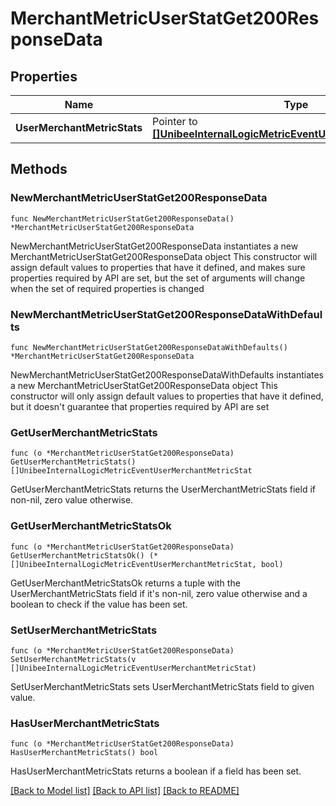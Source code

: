 # MerchantMetricUserStatGet200ResponseData

## Properties

Name | Type | Description | Notes
------------ | ------------- | ------------- | -------------
**UserMerchantMetricStats** | Pointer to [**[]UnibeeInternalLogicMetricEventUserMerchantMetricStat**](UnibeeInternalLogicMetricEventUserMerchantMetricStat.md) | UserMerchantMetricStats | [optional] 

## Methods

### NewMerchantMetricUserStatGet200ResponseData

`func NewMerchantMetricUserStatGet200ResponseData() *MerchantMetricUserStatGet200ResponseData`

NewMerchantMetricUserStatGet200ResponseData instantiates a new MerchantMetricUserStatGet200ResponseData object
This constructor will assign default values to properties that have it defined,
and makes sure properties required by API are set, but the set of arguments
will change when the set of required properties is changed

### NewMerchantMetricUserStatGet200ResponseDataWithDefaults

`func NewMerchantMetricUserStatGet200ResponseDataWithDefaults() *MerchantMetricUserStatGet200ResponseData`

NewMerchantMetricUserStatGet200ResponseDataWithDefaults instantiates a new MerchantMetricUserStatGet200ResponseData object
This constructor will only assign default values to properties that have it defined,
but it doesn't guarantee that properties required by API are set

### GetUserMerchantMetricStats

`func (o *MerchantMetricUserStatGet200ResponseData) GetUserMerchantMetricStats() []UnibeeInternalLogicMetricEventUserMerchantMetricStat`

GetUserMerchantMetricStats returns the UserMerchantMetricStats field if non-nil, zero value otherwise.

### GetUserMerchantMetricStatsOk

`func (o *MerchantMetricUserStatGet200ResponseData) GetUserMerchantMetricStatsOk() (*[]UnibeeInternalLogicMetricEventUserMerchantMetricStat, bool)`

GetUserMerchantMetricStatsOk returns a tuple with the UserMerchantMetricStats field if it's non-nil, zero value otherwise
and a boolean to check if the value has been set.

### SetUserMerchantMetricStats

`func (o *MerchantMetricUserStatGet200ResponseData) SetUserMerchantMetricStats(v []UnibeeInternalLogicMetricEventUserMerchantMetricStat)`

SetUserMerchantMetricStats sets UserMerchantMetricStats field to given value.

### HasUserMerchantMetricStats

`func (o *MerchantMetricUserStatGet200ResponseData) HasUserMerchantMetricStats() bool`

HasUserMerchantMetricStats returns a boolean if a field has been set.


[[Back to Model list]](../README.md#documentation-for-models) [[Back to API list]](../README.md#documentation-for-api-endpoints) [[Back to README]](../README.md)


